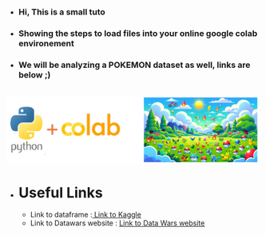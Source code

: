 - ### Hi, This is a small tuto
- ### Showing the steps to load files into your online google colab environement
- ### We will be analyzing a POKEMON dataset as well, links are below ;)

</br>
<img src="./ColabXPokemon.png">

</br>

- # Useful Links
  - Link to dataframe :<a href="https://www.kaggle.com/datasets/abcsds/pokemon"> Link to Kaggle</a>
  - Link to Datawars website : <a href="https://app.datawars.io/project/54b07e96-f0da-4b5d-ba40-c87475e42b8e?page=1">Link to Data Wars website</a>
